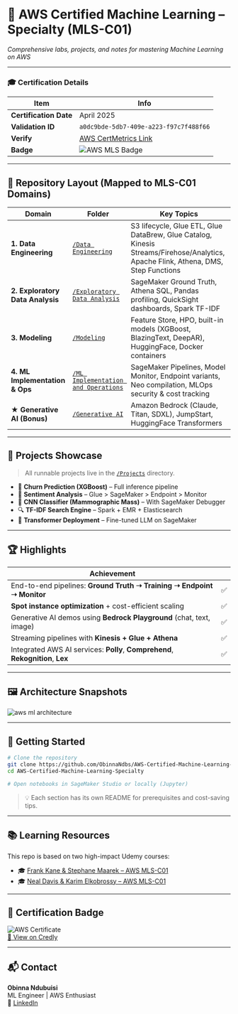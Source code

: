 # 🌟 AWS Certified Machine Learning – Specialty (MLS-C01)

_Comprehensive labs, projects, and notes for mastering Machine Learning on AWS_

---

### 🎓 Certification Details

| Item | Info |
|------|------|
| **Certification Date** | April 2025 |
| **Validation ID** | `a0dc9bde-5db7-409e-a223-f97c7f488f66` |
| **Verify** | [AWS CertMetrics Link](https://cp.certmetrics.com/amazon/en/public/verify/credential) |
| **Badge** | ![AWS MLS Badge](https://github.com/user-attachments/assets/c5e85832-98de-4962-90e0-ac03a9781154) |

---

## 📁 Repository Layout (Mapped to MLS-C01 Domains)

| Domain | Folder | Key Topics |
|--------|--------|------------|
| **1. Data Engineering** | [`/Data Engineering`](./Data%20Engineering) | S3 lifecycle, Glue ETL, Glue DataBrew, Glue Catalog, Kinesis Streams/Firehose/Analytics, Apache Flink, Athena, DMS, Step Functions |
| **2. Exploratory Data Analysis** | [`/Exploratory Data Analysis`](./Exploratory%20Data%20Analysis) | SageMaker Ground Truth, Athena SQL, Pandas profiling, QuickSight dashboards, Spark TF-IDF |
| **3. Modeling** | [`/Modeling`](./Modeling) | Feature Store, HPO, built-in models (XGBoost, BlazingText, DeepAR), HuggingFace, Docker containers |
| **4. ML Implementation & Ops** | [`/ML Implementation and Operations`](./ML%20Implementation%20and%20Operations) | SageMaker Pipelines, Model Monitor, Endpoint variants, Neo compilation, MLOps security & cost tracking |
| **★ Generative AI (Bonus)** | [`/Generative AI`](./Generative%20AI) | Amazon Bedrock (Claude, Titan, SDXL), JumpStart, HuggingFace Transformers |

---

## 🔨 Projects Showcase

> All runnable projects live in the [`/Projects`](./Projects) directory.

- 🔁 **Churn Prediction (XGBoost)** – Full inference pipeline
- 📝 **Sentiment Analysis** – Glue > SageMaker > Endpoint > Monitor
- 🧠 **CNN Classifier (Mammographic Mass)** – With SageMaker Debugger
- 🔍 **TF-IDF Search Engine** – Spark + EMR + Elasticsearch
- 🤖 **Transformer Deployment** – Fine-tuned LLM on SageMaker

---

## 🏆 Highlights

| Achievement |  |
|----|-------------|
| End-to-end pipelines: **Ground Truth ➝ Training ➝ Endpoint ➝ Monitor** | ✅ |
| **Spot instance optimization** + cost-efficient scaling | ✅ |
| Generative AI demos using **Bedrock Playground** (chat, text, image) | ✅ |
| Streaming pipelines with **Kinesis + Glue + Athena** | ✅ |
| Integrated AWS AI services: **Polly**, **Comprehend**, **Rekognition**, **Lex** | ✅ |

---

## 🖼️ Architecture Snapshots

![aws ml architecture](https://github.com/user-attachments/assets/741de150-b785-4f10-912c-35abc1f9c7a2)

---

## 🚀 Getting Started

```bash
# Clone the repository
git clone https://github.com/ObinnaNdbs/AWS-Certified-Machine-Learning-Specialty.git
cd AWS-Certified-Machine-Learning-Specialty

# Open notebooks in SageMaker Studio or locally (Jupyter)
```

> 💡 Each section has its own README for prerequisites and cost-saving tips.

---

## 📚 Learning Resources

This repo is based on two high-impact Udemy courses:

- 🎓 [Frank Kane & Stephane Maarek – AWS MLS-C01](https://www.udemy.com/course/aws-machine-learning/?couponCode=CP130525US)
- 🎓 [Neal Davis & Karim Elkobrossy – AWS MLS-C01](https://www.udemy.com/course/aws-certified-machine-learning-specialty-mls/?couponCode=CP130525US)

---

## 📜 Certification Badge

![AWS Certificate](https://github.com/user-attachments/assets/70fd15f5-e963-4b5f-aa7a-521ae2d9853b)  
[🔗 View on Credly](https://www.credly.com/badges/63e4e26a-334c-4e3b-bbf9-7df94db3482e)

---

## 📬 Contact

**Obinna Ndubuisi**  
ML Engineer | AWS Enthusiast  
🔗 [LinkedIn](https://www.linkedin.com/in/obinna-ndubuisi-576471293/)  
